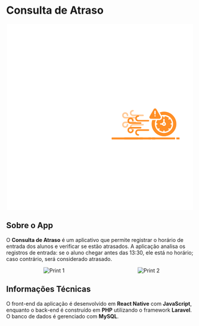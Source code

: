 # Consulta de Atraso

<div style="display: flex; align-items: center; justify-content: center;">
    <img src="https://github.com/Vinidevkz/ConsultaDeAtraso/blob/main/ConsultaDeAtraso/assets/logobg.png" alt="Logo do Consulta de Atraso" />
</div>

## Sobre o App

O **Consulta de Atraso** é um aplicativo que permite registrar o horário de entrada dos alunos e verificar se estão atrasados. A aplicação analisa os registros de entrada: se o aluno chegar antes das 13:30, ele está no horário; caso contrário, será considerado atrasado.

<div style="display: flex; justify-content: center;">
    <img src="https://github.com/user-attachments/assets/c0258b74-bedb-4598-81dd-645a31dada6e" alt="Print 1" style="width: 200px; margin: 0px 100px;" />
    <img src="https://github.com/user-attachments/assets/13e88531-9d01-429e-b5b6-63f78f562be0" alt="Print 2" style="width: 198px; height: '90%', margin: 0 10px;" />
</div>

## Informações Técnicas

O front-end da aplicação é desenvolvido em **React Native** com **JavaScript**, enquanto o back-end é construído em **PHP** utilizando o framework **Laravel**. O banco de dados é gerenciado com **MySQL**.
